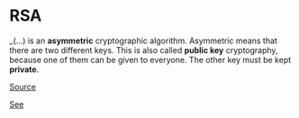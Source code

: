 # RSA

_(...) is an **asymmetric** cryptographic algorithm. Asymmetric means that there are two different keys. This is also called **public key** cryptography, because one of them can be given to everyone. The other key must be kept **private**.

[Source](https://simple.wikipedia.org/wiki/RSA_(algorithm))

[See](https://www.youtube.com/watch?v=GSIDS_lvRv4)

